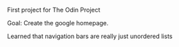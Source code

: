 First project for The Odin Project

Goal: Create the google homepage.

Learned that navigation bars are really just unordered lists <ul> 